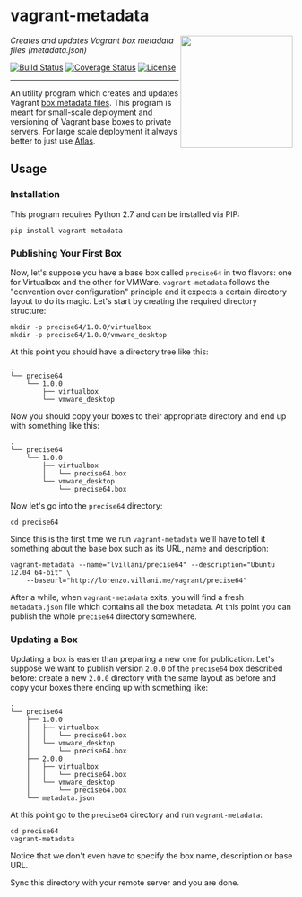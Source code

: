 # vagrant-metadata

<img src="https://rawgit.com/lvillani/vagrant-metadata/master/logo.svg" align="right" width="200" height="200"/>

_Creates and updates Vagrant box metadata files (metadata.json)_

[![Build Status](https://img.shields.io/travis/lvillani/vagrant-metadata.svg?style=flat)](https://travis-ci.org/lvillani/vagrant-metadata)
[![Coverage Status](http://img.shields.io/coveralls/lvillani/vagrant-metadata.svg?style=flat)](https://coveralls.io/r/lvillani/vagrant-metadata)
[![License](http://img.shields.io/badge/license-MIT-blue.svg?style=flat)](http://choosealicense.com/licenses/mit/)

--------------------------------------------------------------------------------

An utility program which creates and updates Vagrant
[box metadata files](http://docs.vagrantup.com/v2/boxes/format.html). This program is meant for
small-scale deployment and versioning of Vagrant base boxes to private servers. For large scale
deployment it always better to just use [Atlas](https://atlas.hashicorp.com/).


## Usage

### Installation

This program requires Python 2.7 and can be installed via PIP:

    pip install vagrant-metadata


### Publishing Your First Box

Now, let's suppose you have a base box called `precise64` in two flavors: one for Virtualbox and
the other for VMWare. `vagrant-metadata` follows the "convention over configuration" principle and
it expects a certain directory layout to do its magic. Let's start by creating the required
directory structure:

    mkdir -p precise64/1.0.0/virtualbox
    mkdir -p precise64/1.0.0/vmware_desktop

At this point you should have a directory tree like this:

    .
    └── precise64
        └── 1.0.0
            ├── virtualbox
            └── vmware_desktop

Now you should copy your boxes to their appropriate directory and end up with something like this:

    .
    └── precise64
        └── 1.0.0
            ├── virtualbox
            │   └── precise64.box
            └── vmware_desktop
                └── precise64.box

Now let's go into the `precise64` directory:

    cd precise64

Since this is the first time we run `vagrant-metadata` we'll have to tell it something about the
base box such as its URL, name and description:

    vagrant-metadata --name="lvillani/precise64" --description="Ubuntu 12.04 64-bit" \
        --baseurl="http://lorenzo.villani.me/vagrant/precise64"

After a while, when `vagrant-metadata` exits, you will find a fresh `metadata.json` file which
contains all the box metadata. At this point you can publish the whole `precise64` directory
somewhere.


### Updating a Box

Updating a box is easier than preparing a new one for publication. Let's suppose we want to
publish version `2.0.0` of the `precise64` box described before: create a new `2.0.0` directory
with the same layout as before and copy your boxes there ending up with something like:

    .
    └── precise64
        ├── 1.0.0
        │   ├── virtualbox
        │   │   └── precise64.box
        │   └── vmware_desktop
        │       └── precise64.box
        ├── 2.0.0
        │   ├── virtualbox
        │   │   └── precise64.box
        │   └── vmware_desktop
        │       └── precise64.box
        └── metadata.json

At this point go to the `precise64` directory and run `vagrant-metadata`:

    cd precise64
    vagrant-metadata

Notice that we don't even have to specify the box name, description or base URL.

Sync this directory with your remote server and you are done.
